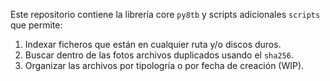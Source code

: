 Este repositorio contiene la librería core `py8tb` y scripts adicionales `scripts` que permite:
1. Indexar ficheros que están en cualquier ruta y/o discos duros.
2. Buscar dentro de las fotos archivos duplicados usando el `sha256`.
3. Organizar las archivos por tipologría o por fecha de creación (WIP).
